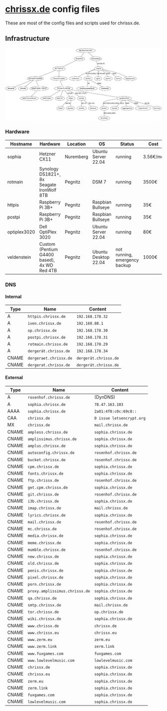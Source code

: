 # [chrissx.de](https://chrissx.de) config files

These are most of the config files and scripts used for chrissx.de.

## Infrastructure

![infra](infra.svg)

### Hardware

| Hostname     | Hardware                                    | Location  | OS                   | Status                        | Cost     |
| ------------ | ------------------------------------------- | --------- | -------------------- | ----------------------------- | -------- |
| sophia       | Hetzner CX11                                | Nuremberg | Ubuntu Server 22.04  | running                       | 3.56€/mo |
| rotmain      | Synology DS1821+, 8x Seagate IronWolf 8TB   | Pegnitz   | DSM 7                | running                       | 3500€    |
| httpis       | Raspberry Pi 3B+                            | Pegnitz   | Raspbian Bullseye    | running                       | 35€      |
| postpi       | Raspberry Pi 3B+                            | Pegnitz   | Raspbian Bullseye    | running                       | 35€      |
| optiplex3020 | Dell OptiPlex 3020                          | Pegnitz   | Ubuntu Server 22.04  | running                       | 80€      |
| veldenstein  | Custom (Pentium G4400 based), 4x WD Red 4TB | Pegnitz   | Ubuntu Desktop 22.04 | not running, emergency backup | 1000€    |

### DNS

#### Internal

| Type  | Name                   | Content               |
| ----- | ---------------------- | --------------------- |
| A     | `httpis.chrissx.de`    | `192.168.178.32`      |
| A     | `iven.chrissx.de`      | `192.168.88.1`        |
| A     | `op.chrissx.de`        | `192.168.178.30`      |
| A     | `postpi.chrissx.de`    | `192.168.178.31`      |
| A     | `rotmain.chrissx.de`   | `192.168.178.29`      |
| A     | `dergerät.chrissx.de`  | `192.168.178.34`      |
| CNAME | `dergeraet.chrissx.de` | `dergerät.chrissx.de` |
| CNAME | `dergerat.chrissx.de`  | `dergerät.chrissx.de` |

#### External

| Type  | Name                           | Content                   |
| ----- | ------------------------------ | ------------------------- |
| A     | `rosenhof.chrissx.de`          | (DynDNS)                  |
| A     | `sophia.chrissx.de`            | `78.47.163.103`           |
| AAAA  | `sophia.chrissx.de`            | `2a01:4f8:c0c:69c8::`     |
| CAA   | `chrissx.de`                   | `0 issue letsencrypt.org` |
| MX    | `chrissx.de`                   | `mail.chrissx.de`         |
| CNAME | `ampless.chrissx.de`           | `sophia.chrissx.de`       |
| CNAME | `amplissimus.chrissx.de`       | `sophia.chrissx.de`       |
| CNAME | `amplus.chrissx.de`            | `sophia.chrissx.de`       |
| CNAME | `autoconfig.chrissx.de`        | `rosenhof.chrissx.de`     |
| CNAME | `bucket.chrissx.de`            | `rosenhof.chrissx.de`     |
| CNAME | `cpm.chrissx.de`               | `sophia.chrissx.de`       |
| CNAME | `fonts.chrissx.de`             | `sophia.chrissx.de`       |
| CNAME | `ftp.chrissx.de`               | `rosenhof.chrissx.de`     |
| CNAME | `get.cpm.chrissx.de`           | `sophia.chrissx.de`       |
| CNAME | `git.chrissx.de`               | `rosenhof.chrissx.de`     |
| CNAME | `i3b.chrissx.de`               | `sophia.chrissx.de`       |
| CNAME | `imap.chrissx.de`              | `mail.chrissx.de`         |
| CNAME | `lyrics.chrissx.de`            | `sophia.chrissx.de`       |
| CNAME | `mail.chrissx.de`              | `rosenhof.chrissx.de`     |
| CNAME | `mc.chrissx.de`                | `rosenhof.chrissx.de`     |
| CNAME | `media.chrissx.de`             | `sophia.chrissx.de`       |
| CNAME | `meme.chrissx.de`              | `sophia.chrissx.de`       |
| CNAME | `mumble.chrissx.de`            | `rosenhof.chrissx.de`     |
| CNAME | `new.chrissx.de`               | `sophia.chrissx.de`       |
| CNAME | `old.chrissx.de`               | `sophia.chrissx.de`       |
| CNAME | `penis.chrissx.de`             | `sophia.chrissx.de`       |
| CNAME | `pixel.chrissx.de`             | `sophia.chrissx.de`       |
| CNAME | `porn.chrissx.de`              | `sophia.chrissx.de`       |
| CNAME | `proxy.amplissimus.chrissx.de` | `sophia.chrissx.de`       |
| CNAME | `qa.chrissx.de`                | `sophia.chrissx.de`       |
| CNAME | `smtp.chrissx.de`              | `mail.chrissx.de`         |
| CNAME | `tor.chrissx.de`               | `op.chrissx.de`           |
| CNAME | `wiki.chrissx.de`              | `sophia.chrissx.de`       |
| CNAME | `www.chrissx.de`               | `chrissx.de`              |
| CNAME | `www.chrissx.eu`               | `chrissx.eu`              |
| CNAME | `www.zerm.eu`                  | `zerm.eu`                 |
| CNAME | `www.zerm.link`                | `zerm.link`               |
| CNAME | `www.fuxgames.com`             | `fuxgames.com`            |
| CNAME | `www.lowlevelmusic.com`        | `lowlevelmusic.com`       |
| CNAME | `chrissx.de`                   | `sophia.chrissx.de`       |
| CNAME | `chrissx.eu`                   | `sophia.chrissx.de`       |
| CNAME | `zerm.eu`                      | `sophia.chrissx.de`       |
| CNAME | `zerm.link`                    | `sophia.chrissx.de`       |
| CNAME | `fuxgames.com`                 | `sophia.chrissx.de`       |
| CNAME | `lowlevelmusic.com`            | `sophia.chrissx.de`       |

<!-- vim: set wrap! : -->

